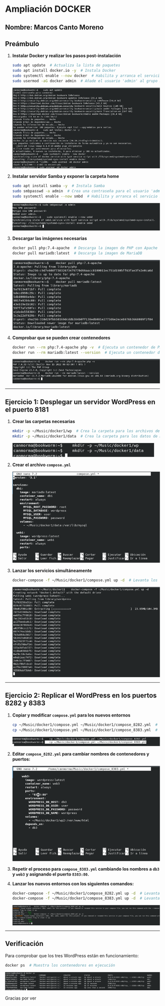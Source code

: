 # Ampliación DOCKER

## Nombre: Marcos Canto Moreno

## Preámbulo

1. **Instalar Docker y realizar los pasos post-instalación**

    ```bash
    sudo apt update  # Actualiza la lista de paquetes
    sudo apt install docker.io -y  # Instala Docker
    sudo systemctl enable --now docker  # Habilita y arranca el servicio Docker
    sudo usermod -aG docker admin  # Añade el usuario 'admin' al grupo Docker
    ```

    ![Instalación de Docker](images/Captura1.png)

2. **Instalar servidor Samba y exponer la carpeta home**

    ```bash
    sudo apt install samba -y  # Instala Samba
    sudo smbpasswd -a admin  # Crea una contraseña para el usuario 'admin' en Samba
    sudo systemctl enable --now smbd  # Habilita y arranca el servicio Samba
    ```

    ![Samba](images/Captura2.png)

3. **Descargar las imágenes necesarias**

    ```bash
    docker pull php:7.4-apache  # Descarga la imagen de PHP con Apache
    docker pull mariadb:latest  # Descarga la imagen de MariaDB
    ```

    ![Descarga de imágenes](images/Captura3.png)

4. **Comprobar que se pueden crear contenedores**

    ```bash
    docker run --rm php:7.4-apache php -v  # Ejecuta un contenedor de PHP y muestra la versión
    docker run --rm mariadb:latest --version  # Ejecuta un contenedor de MariaDB y muestra la versión
    ```

    ![Ejecución de los contenedores de prueba](images/Captura4.png)

---

## Ejercicio 1: Desplegar un servidor WordPress en el puerto 8181

1. **Crear las carpetas necesarias**

    ```bash
    mkdir -p ~/Music/docker1/wp  # Crea la carpeta para los archivos de WordPress
    mkdir -p ~/Music/docker1/data  # Crea la carpeta para los datos de MariaDB
    ```

    ![Creación de las carpetas](images/Captura5.png)

2. **Crear el archivo `compose.yml`**

    ![Archivo compose.yml](images/Captura6.png)

3. **Lanzar los servicios simultáneamente**

    ```bash
    docker-compose -f ~/Music/docker1/compose.yml up -d  # Levanta los servicios definidos en el archivo compose.yml
    ```

    ![Ejecución del comando docker-compose](images/Captura7.png)

---

## Ejercicio 2: Replicar el WordPress en los puertos 8282 y 8383

1. **Copiar y modificar `compose.yml` para los nuevos entornos**

    ```bash
    cp ~/Music/docker1/compose.yml ~/Music/docker1/compose_8282.yml  # Copia el archivo compose.yml para el puerto 8282
    cp ~/Music/docker1/compose.yml ~/Music/docker1/compose_8383.yml  # Copia el archivo compose.yml para el puerto 8383
    ```

    ![Nuevos entornos](images/Captura8.png)

2. **Editar `compose_8282.yml` para cambiar nombres de contenedores y puertos:**

    ![Ejecución del comando docker-compose](images/Captura9.png)

3. **Repetir el proceso para `compose_8383.yml` cambiando los nombres a `db3` y `web3` y asignando el puerto `8383:80`.**

4. **Lanzar los nuevos entornos con los siguientes comandos:**

    ```bash
    docker-compose -f ~/Music/docker1/compose_8282.yml up -d  # Levanta los servicios definidos en el archivo compose_8282.yml
    docker-compose -f ~/Music/docker1/compose_8383.yml up -d  # Levanta los servicios definidos en el archivo compose_8383.yml
    ```

    ![Contenedores en ejecución en los puertos 8181, 8282 y 8383](images/Captura10.png)

---

## Verificación

Para comprobar que los tres WordPress están en funcionamiento:

```bash
docker ps  # Muestra los contenedores en ejecución
```

![Contenedores corriendo](images/Captura11.png)

Gracias por ver
